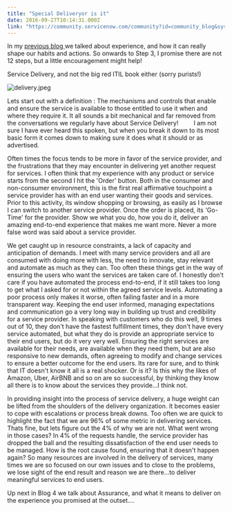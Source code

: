 ```yaml
---
title: "Special Deliveryor is it"
date: 2016-09-27T10:14:31.000Z
link: "https://community.servicenow.com/community?id=community_blog&sys_id=936d2e29dbd0dbc01dcaf3231f9619ff"
---
```

<p>In my <a title="" _jive_internal="true" href="/community?id=community_blog&sys_id=6b6caea1dbd0dbc01dcaf3231f961994">previous blog </a>we talked about experience, and how it can really shape our habits and actions. So onwards to Step 3, I promise there are not 12 steps, but a little encouragement might help!</p><p></p><p>Service Delivery, and not the big red ITIL book either (sorry purists!)</p><p></p><p><img   alt="delivery.jpeg" class="image-1 jive-image" src="7ea7488adb1017049c9ffb651f9619f9.iix" style="height: auto;"/></p><p></p><p class="p1">Lets start out with a definition : The mechanisms and controls that enable and ensure the service is available to those entitled to use it when and where they require it. It all sounds a bit mechanical and far removed from the conversations we regularly have about Service Delivery!         I am not sure I have ever heard this spoken, but when you break it down to its most basic form it comes down to making sure it does what it should or as advertised. </p><p class="p1">Often times the focus tends to be more in favor of the service provider, and the frustrations that they may encounter in delivering yet another request for services. I often think that my experience with any product or service starts from the second I hit the 'Order' button. Both in the consumer and non-consumer environment, this is the first real affirmative touchpoint a service provider has with an end user wanting their goods and services. Prior to this activity, its window shopping or browsing, as easily as I browse I can switch to another service provider. Once the order is placed, its 'Go-Time' for the provider. Show we what you do, how you do it, deliver an amazing end-to-end experience that makes me want more. Never a more false word was said about a service provider.</p><p class="p1"></p><p class="p1"></p><p class="p1">We get caught up in resource constraints, a lack of capacity and anticipation of demands. I meet with many service providers and all are consumed with doing more with less, the need to innovate, stay relevant and automate as much as they can. Too often these things get in the way of ensuring the users who want the services are taken care of. I honestly don't care if you have automated the process end-to-end, if it still takes too long to get what I asked for or not within the agreed service levels. Automating a poor process only makes it worse, often failing faster and in a more transparent way. Keeping the end user informed, managing expectations and communication go a very long way in building up trust and credibility for a service provider. In speaking with customers who do this well, 9 times out of 10, they don't have the fastest fulfillment times, they don't have every service automated, but what they do is provide an appropriate service to their end users, but do it very very well. Ensuring the right services are available for their needs, are available when they need them, but are also responsive to new demands, often agreeing to modify and change services to ensure a better outcome for the end users. Its rare for sure, and to think that IT doesn't know it all is a real shocker. Or is it? Is this why the likes of Amazon, Uber, AirBNB and so on are so successful, by thinking they know all there is to know about the services they provide…I think not.</p><p class="p2"></p><p class="p1">In providing insight into the process of service delivery, a huge weight can be lifted from the shoulders of the delivery organization. It becomes easier to cope with escalations or process break downs. Too often we are quick to highlight the fact that we are 96% of some metric in delivering services. Thats fine, but lets figure out the 4% of why we are not. What went wrong in those cases? In 4% of the requests handle, the service provider has dropped the ball and the resulting dissatisfaction of the end user needs to be managed. How is the root cause found, ensuring that it doesn't happen again? So many resources are involved in the delivery of services, many times we are so focused on our own issues and to close to the problems, we lose sight of the end result and reason we are there…to deliver meaningful services to end users.</p><p class="p1"></p><p class="p1">Up next in Blog 4 we talk about Assurance, and what it means to deliver on the experience you promised at the outset....</p>